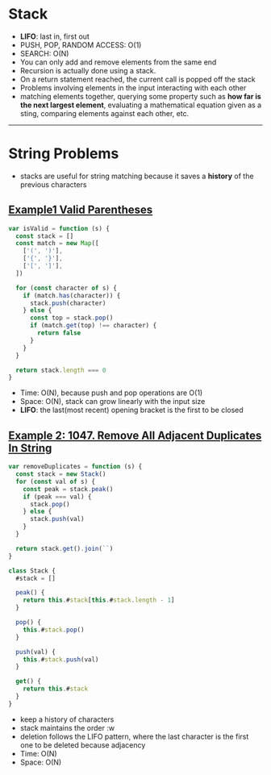 # Stack

- **LIFO**: last in, first out
- PUSH, POP, RANDOM ACCESS: O(1)
- SEARCH: O(N)
- You can only add and remove elements from the same end
- Recursion is actually done using a stack.
- On a return statement reached, the current call is popped off the stack
- Problems involving elements in the input interacting with each other
- matching elements together, querying some property such as **how far is the next largest element**, evaluating a mathematical equation given as a sting, comparing elements against each other, etc.

---

# String Problems

- stacks are useful for string matching because it saves a **history** of the previous characters

## [Example1 Valid Parentheses](https://leetcode.com/problems/valid-parentheses/)

```js
var isValid = function (s) {
  const stack = []
  const match = new Map([
    ['(', ')'],
    ['{', '}'],
    ['[', ']'],
  ])

  for (const character of s) {
    if (match.has(character)) {
      stack.push(character)
    } else {
      const top = stack.pop()
      if (match.get(top) !== character) {
        return false
      }
    }
  }

  return stack.length === 0
}
```

- Time: O(N), because push and pop operations are O(1)
- Space: O(N), stack can grow linearly with the input size
- **LIFO**: the last(most recent) opening bracket is the first to be closed

## [Example 2: 1047. Remove All Adjacent Duplicates In String](https://leetcode.com/problems/remove-all-adjacent-duplicates-in-string/)

```js
var removeDuplicates = function (s) {
  const stack = new Stack()
  for (const val of s) {
    const peak = stack.peak()
    if (peak === val) {
      stack.pop()
    } else {
      stack.push(val)
    }
  }

  return stack.get().join(``)
}

class Stack {
  #stack = []

  peak() {
    return this.#stack[this.#stack.length - 1]
  }

  pop() {
    this.#stack.pop()
  }

  push(val) {
    this.#stack.push(val)
  }

  get() {
    return this.#stack
  }
}
```

- keep a history of characters
- stack maintains the order :w
- deletion follows the LIFO pattern, where the last character is the first one to be deleted because adjacency
- Time: O(N)
- Space: O(N)
